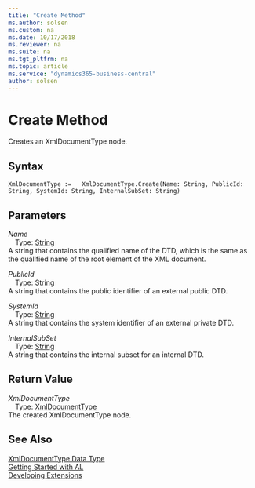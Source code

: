 ```yaml
---
title: "Create Method"
ms.author: solsen
ms.custom: na
ms.date: 10/17/2018
ms.reviewer: na
ms.suite: na
ms.tgt_pltfrm: na
ms.topic: article
ms.service: "dynamics365-business-central"
author: solsen
---
```

[//]: # (START>DO_NOT_EDIT)
[//]: # (IMPORTANT:Do not edit any of the content between here and the END>DO_NOT_EDIT.)
[//]: # (Any modifications should be made in the .xml files in the ModernDev repo.)
# Create Method
Creates an XmlDocumentType node.

## Syntax
```
XmlDocumentType :=   XmlDocumentType.Create(Name: String, PublicId: String, SystemId: String, InternalSubSet: String)
```
## Parameters
*Name*  
&emsp;Type: [String](../string/string-data-type.md)  
A string that contains the qualified name of the DTD, which is the same as the qualified name of the root element of the XML document.
        
*PublicId*  
&emsp;Type: [String](../string/string-data-type.md)  
A string that contains the public identifier of an external public DTD.
        
*SystemId*  
&emsp;Type: [String](../string/string-data-type.md)  
A string that contains the system identifier of an external private DTD.
        
*InternalSubSet*  
&emsp;Type: [String](../string/string-data-type.md)  
A string that contains the internal subset for an internal DTD.  


## Return Value
*XmlDocumentType*  
&emsp;Type: [XmlDocumentType](xmldocumenttype-data-type.md)  
The created XmlDocumentType node.  


[//]: # (IMPORTANT: END>DO_NOT_EDIT)
## See Also
[XmlDocumentType Data Type](xmldocumenttype-data-type.md)  
[Getting Started with AL](../devenv-get-started.md)  
[Developing Extensions](../devenv-dev-overview.md)